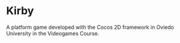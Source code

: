 # Kirby
A platform game developed with the Cocos 2D framework in Oviedo University in the Videogames Course.
